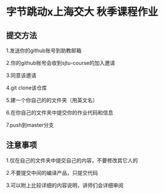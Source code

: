 # 字节跳动x上海交大 秋季课程作业

## 提交方法
1.发送你的github账号到助教邮箱

2.你的github账号会收到sjtu-course的加入邀请

3.同意该邀请

4.git clone该仓库

5.建一个你自己的的文件夹（用英文名）

6.在你自己的文件夹中提交你的作业代码和信息

7.push到master分支

## 注意事项
1.仅在自己的文件夹中提交自己的内容，不要修改其它人的

2.不要提交中间的编译产品，只提交代码

3.可以附上比较详细的内容说明，讲师们会详细审阅
